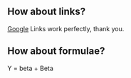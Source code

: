 ## How about links?
[Google](http://www.google.com)
Links work perfectly, thank you.

## How about formulae?

Y = beta + Beta
